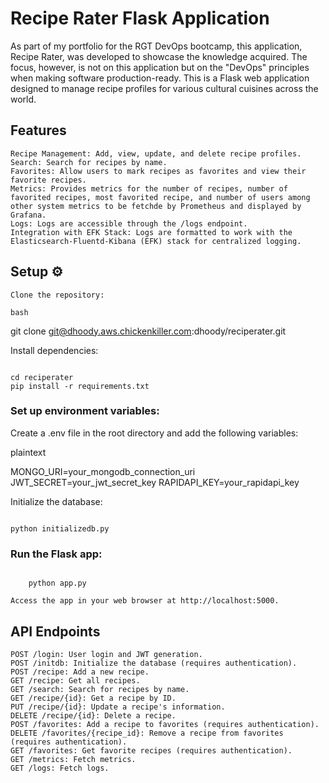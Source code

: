 # Recipe Rater Flask Application

As part of my portfolio for the RGT DevOps bootcamp, this application, Recipe Rater, was developed to showcase the knowledge acquired. The focus, however, is not on this application but on the "DevOps" principles when making software production-ready. This is a Flask web application designed to manage recipe profiles for various cultural cuisines across the world.

## Features 

    Recipe Management: Add, view, update, and delete recipe profiles.
    Search: Search for recipes by name.
    Favorites: Allow users to mark recipes as favorites and view their favorite recipes.
    Metrics: Provides metrics for the number of recipes, number of favorited recipes, most favorited recipe, and number of users among other system metrics to be fetchde by Prometheus and displayed by Grafana.
    Logs: Logs are accessible through the /logs endpoint.
    Integration with EFK Stack: Logs are formatted to work with the Elasticsearch-Fluentd-Kibana (EFK) stack for centralized logging.

## Setup ⚙️

    Clone the repository:

    bash

git clone git@dhoody.aws.chickenkiller.com:dhoody/reciperater.git

Install dependencies:

```

cd reciperater
pip install -r requirements.txt

```

### Set up environment variables:

Create a .env file in the root directory and add the following variables:

plaintext

MONGO_URI=your_mongodb_connection_uri
JWT_SECRET=your_jwt_secret_key
RAPIDAPI_KEY=your_rapidapi_key

Initialize the database:

```

python initializedb.py

```

### Run the Flask app:

```

    python app.py

```

    Access the app in your web browser at http://localhost:5000.

## API Endpoints

    POST /login: User login and JWT generation.
    POST /initdb: Initialize the database (requires authentication).
    POST /recipe: Add a new recipe.
    GET /recipe: Get all recipes.
    GET /search: Search for recipes by name.
    GET /recipe/{id}: Get a recipe by ID.
    PUT /recipe/{id}: Update a recipe's information.
    DELETE /recipe/{id}: Delete a recipe.
    POST /favorites: Add a recipe to favorites (requires authentication).
    DELETE /favorites/{recipe_id}: Remove a recipe from favorites (requires authentication).
    GET /favorites: Get favorite recipes (requires authentication).
    GET /metrics: Fetch metrics.
    GET /logs: Fetch logs.

```

```
